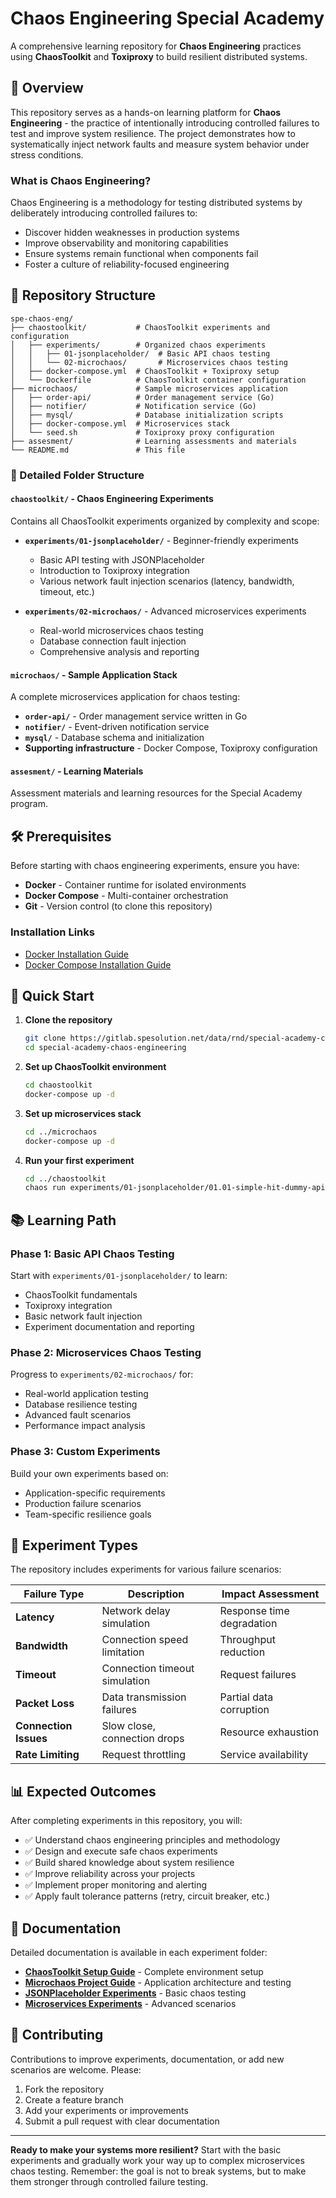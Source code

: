 # Chaos Engineering Special Academy

A comprehensive learning repository for **Chaos Engineering** practices using **ChaosToolkit** and **Toxiproxy** to build resilient distributed systems.

## 🎯 Overview

This repository serves as a hands-on learning platform for **Chaos Engineering** - the practice of intentionally introducing controlled failures to test and improve system resilience. The project demonstrates how to systematically inject network faults and measure system behavior under stress conditions.

### What is Chaos Engineering?

Chaos Engineering is a methodology for testing distributed systems by deliberately introducing controlled failures to:
- Discover hidden weaknesses in production systems
- Improve observability and monitoring capabilities  
- Ensure systems remain functional when components fail
- Foster a culture of reliability-focused engineering

## 📁 Repository Structure

```
spe-chaos-eng/
├── chaostoolkit/           # ChaosToolkit experiments and configuration
│   ├── experiments/        # Organized chaos experiments
│   │   ├── 01-jsonplaceholder/  # Basic API chaos testing
│   │   └── 02-microchaos/       # Microservices chaos testing
│   ├── docker-compose.yml  # ChaosToolkit + Toxiproxy setup
│   └── Dockerfile          # ChaosToolkit container configuration
├── microchaos/             # Sample microservices application
│   ├── order-api/          # Order management service (Go)
│   ├── notifier/           # Notification service (Go)
│   ├── mysql/              # Database initialization scripts
│   ├── docker-compose.yml  # Microservices stack
│   └── seed.sh             # Toxiproxy proxy configuration
├── assesment/              # Learning assessments and materials
└── README.md               # This file
```

### 📂 Detailed Folder Structure

#### `chaostoolkit/` - Chaos Engineering Experiments
Contains all ChaosToolkit experiments organized by complexity and scope:

- **`experiments/01-jsonplaceholder/`** - Beginner-friendly experiments
  - Basic API testing with JSONPlaceholder
  - Introduction to Toxiproxy integration
  - Various network fault injection scenarios (latency, bandwidth, timeout, etc.)

- **`experiments/02-microchaos/`** - Advanced microservices experiments
  - Real-world microservices chaos testing
  - Database connection fault injection
  - Comprehensive analysis and reporting

#### `microchaos/` - Sample Application Stack
A complete microservices application for chaos testing:

- **`order-api/`** - Order management service written in Go
- **`notifier/`** - Event-driven notification service
- **`mysql/`** - Database schema and initialization
- **Supporting infrastructure** - Docker Compose, Toxiproxy configuration

#### `assesment/` - Learning Materials
Assessment materials and learning resources for the Special Academy program.

## 🛠️ Prerequisites

Before starting with chaos engineering experiments, ensure you have:

- **Docker** - Container runtime for isolated environments
- **Docker Compose** - Multi-container orchestration
- **Git** - Version control (to clone this repository)

### Installation Links
- [Docker Installation Guide](https://docs.docker.com/get-docker/)
- [Docker Compose Installation Guide](https://docs.docker.com/compose/install/)

## 🚀 Quick Start

1. **Clone the repository**
   ```bash
   git clone https://gitlab.spesolution.net/data/rnd/special-academy-chaos-engineering.git
   cd special-academy-chaos-engineering
   ```

2. **Set up ChaosToolkit environment**
   ```bash
   cd chaostoolkit
   docker-compose up -d
   ```

3. **Set up microservices stack**
   ```bash
   cd ../microchaos
   docker-compose up -d
   ```

4. **Run your first experiment**
   ```bash
   cd ../chaostoolkit
   chaos run experiments/01-jsonplaceholder/01.01-simple-hit-dummy-api.json
   ```

## 📚 Learning Path

### Phase 1: Basic API Chaos Testing
Start with `experiments/01-jsonplaceholder/` to learn:
- ChaosToolkit fundamentals
- Toxiproxy integration
- Basic network fault injection
- Experiment documentation and reporting

### Phase 2: Microservices Chaos Testing  
Progress to `experiments/02-microchaos/` for:
- Real-world application testing
- Database resilience testing
- Advanced fault scenarios
- Performance impact analysis

### Phase 3: Custom Experiments
Build your own experiments based on:
- Application-specific requirements
- Production failure scenarios
- Team-specific resilience goals

## 🔬 Experiment Types

The repository includes experiments for various failure scenarios:

| Failure Type | Description | Impact Assessment |
|--------------|-------------|-------------------|
| **Latency** | Network delay simulation | Response time degradation |
| **Bandwidth** | Connection speed limitation | Throughput reduction |
| **Timeout** | Connection timeout simulation | Request failures |
| **Packet Loss** | Data transmission failures | Partial data corruption |
| **Connection Issues** | Slow close, connection drops | Resource exhaustion |
| **Rate Limiting** | Request throttling | Service availability |

## 📊 Expected Outcomes

After completing experiments in this repository, you will:

- ✅ Understand chaos engineering principles and methodology
- ✅ Design and execute safe chaos experiments
- ✅ Build shared knowledge about system resilience
- ✅ Improve reliability across your projects
- ✅ Implement proper monitoring and alerting
- ✅ Apply fault tolerance patterns (retry, circuit breaker, etc.)

## 📖 Documentation

Detailed documentation is available in each experiment folder:

- **[ChaosToolkit Setup Guide](./chaostoolkit/README.md)** - Complete environment setup
- **[Microchaos Project Guide](./microchaos/README.md)** - Application architecture and testing
- **[JSONPlaceholder Experiments](./chaostoolkit/experiments/01-jsonplaceholder/README.md)** - Basic chaos testing
- **[Microservices Experiments](./chaostoolkit/experiments/02-microchaos/README.md)** - Advanced scenarios

## 🤝 Contributing

Contributions to improve experiments, documentation, or add new scenarios are welcome. Please:

1. Fork the repository
2. Create a feature branch
3. Add your experiments or improvements
4. Submit a pull request with clear documentation

---

**Ready to make your systems more resilient?** Start with the basic experiments and gradually work your way up to complex microservices chaos testing. Remember: the goal is not to break systems, but to make them stronger through controlled failure testing.